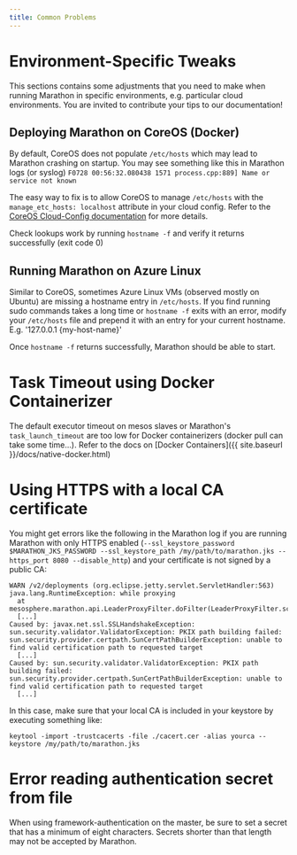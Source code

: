 ```yaml
---
title: Common Problems
---
```


# Environment-Specific Tweaks

This sections contains some adjustments that you need to make when running Marathon in specific environments,
e.g. particular cloud environments. You are invited to contribute your tips to our documentation!

## Deploying Marathon on CoreOS (Docker)

By default, CoreOS does not populate `/etc/hosts` which may lead to Marathon crashing on startup.
You may see something like this in Marathon logs (or syslog)
`F0728 00:56:32.080438 1571 process.cpp:889] Name or service not known`

The easy way to fix is to allow CoreOS to manage `/etc/hosts` with the `manage_etc_hosts: localhost` attribute in your cloud config. Refer to the [CoreOS Cloud-Config documentation](https://coreos.com/os/docs/latest/cloud-config.html) for more details.

Check lookups work by running `hostname -f` and verify it returns successfully (exit code 0)

## Running Marathon on Azure Linux

Similar to CoreOS, sometimes Azure Linux VMs (observed mostly on Ubuntu) are missing a hostname entry in `/etc/hosts`. If you find running sudo commands takes a long time or `hostname -f` exits with an error, modify your `/etc/hosts` file and prepend it with an entry for your current hostname. E.g. '127.0.0.1   {my-host-name}'

Once `hostname -f` returns successfully, Marathon should be able to start.

# Task Timeout using Docker Containerizer

The default executor timeout on mesos slaves or Marathon's `task_launch_timeout` are too low for Docker containerizers (docker pull can take some time...). Refer to the docs on [Docker Containers]({{ site.baseurl }}/docs/native-docker.html)

# Using HTTPS with a local CA certificate

You might get errors like the following in the Marathon log if you are running Marathon with only HTTPS enabled 
(`--ssl_keystore_password $MARATHON_JKS_PASSWORD --ssl_keystore_path /my/path/to/marathon.jks --https_port 8080 --disable_http`)
and your certificate is not signed by a public CA:
 
```
WARN /v2/deployments (org.eclipse.jetty.servlet.ServletHandler:563)
java.lang.RuntimeException: while proxying
  at mesosphere.marathon.api.LeaderProxyFilter.doFilter(LeaderProxyFilter.scala:147)
  [...]
Caused by: javax.net.ssl.SSLHandshakeException: sun.security.validator.ValidatorException: PKIX path building failed: sun.security.provider.certpath.SunCertPathBuilderException: unable to find valid certification path to requested target
  [...]
Caused by: sun.security.validator.ValidatorException: PKIX path building failed: sun.security.provider.certpath.SunCertPathBuilderException: unable to find valid certification path to requested target
  [...]
```

In this case, make sure that your local CA is included in your keystore by executing something like:

```
keytool -import -trustcacerts -file ./cacert.cer -alias yourca --keystore /my/path/to/marathon.jks
```

# Error reading authentication secret from file

When using framework-authentication on the master, be sure to set a secret that has a minimum of eight characters. Secrets shorter than that length may not be accepted by Marathon.
